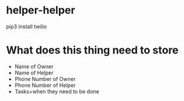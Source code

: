 # helper-helper
pip3 install twilio

# What does this thing need to store
- Name of Owner
- Name of Helper
- Phone Number of Owner
- Phone Number of Helper
- Tasks+when they need to be done
